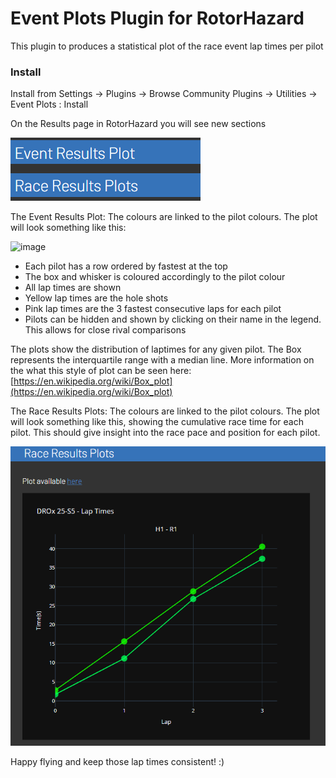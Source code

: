# Event Plots Plugin for RotorHazard
This plugin to produces a statistical plot of the race event lap times per pilot

 
 ### Install
Install from Settings -> Plugins -> Browse Community Plugins -> Utilities -> Event Plots : Install

On the Results page in RotorHazard you will see new sections

![image](https://github.com/jrwrodgers/event_plots/blob/main/assets/Panels.png)

The Event Results Plot:
The colours are linked to the pilot colours. The plot will look something like this:

![image](https://github.com/jrwrodgers/event_plots/blob/main/assets/event_plot.png)

- Each pilot has a row ordered by fastest at the top
- The box and whisker is coloured accordingly to the pilot colour
- All lap times are shown
- Yellow lap times are the hole shots
- Pink lap times are the 3 fastest consecutive laps for each pilot
- Pilots can be hidden and shown by clicking on their name in the legend. This allows for close rival comparisons

The plots show the distribution of laptimes for any given pilot. The Box represents the interquartile range with a median line. More information on the what this style of plot can be seen here:
[https://en.wikipedia.org/wiki/Box_plot](https://en.wikipedia.org/wiki/Box_plot)

The Race Results Plots:
The colours are linked to the pilot colours. The plot will look something like this, showing the cumulative race time for each pilot. This should give insight into the race pace and position for each pilot.

![image](https://github.com/jrwrodgers/event_plots/blob/main/assets/race_results_plot.png)


Happy flying and keep those lap times consistent! :)
